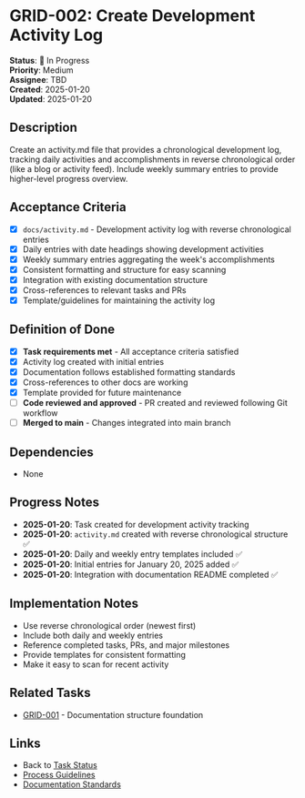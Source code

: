 # GRID-002: Create Development Activity Log

**Status**: 🔄 In Progress  
**Priority**: Medium  
**Assignee**: TBD  
**Created**: 2025-01-20  
**Updated**: 2025-01-20  

## Description
Create an activity.md file that provides a chronological development log, tracking daily activities and accomplishments in reverse chronological order (like a blog or activity feed). Include weekly summary entries to provide higher-level progress overview.

## Acceptance Criteria
- [x] `docs/activity.md` - Development activity log with reverse chronological entries
- [x] Daily entries with date headings showing development activities
- [x] Weekly summary entries aggregating the week's accomplishments
- [x] Consistent formatting and structure for easy scanning
- [x] Integration with existing documentation structure
- [x] Cross-references to relevant tasks and PRs
- [x] Template/guidelines for maintaining the activity log

## Definition of Done
- [x] **Task requirements met** - All acceptance criteria satisfied
- [x] Activity log created with initial entries
- [x] Documentation follows established formatting standards
- [x] Cross-references to other docs are working
- [x] Template provided for future maintenance
- [ ] **Code reviewed and approved** - PR created and reviewed following Git workflow
- [ ] **Merged to main** - Changes integrated into main branch

## Dependencies
- None

## Progress Notes
- **2025-01-20**: Task created for development activity tracking
- **2025-01-20**: `activity.md` created with reverse chronological structure ✅
- **2025-01-20**: Daily and weekly entry templates included ✅
- **2025-01-20**: Initial entries for January 20, 2025 added ✅
- **2025-01-20**: Integration with documentation README completed ✅

## Implementation Notes
- Use reverse chronological order (newest first)
- Include both daily and weekly entries
- Reference completed tasks, PRs, and major milestones
- Provide templates for consistent formatting
- Make it easy to scan for recent activity

## Related Tasks
- [GRID-001](./GRID-001.md) - Documentation structure foundation

## Links
- Back to [Task Status](./status.md)
- [Process Guidelines](../process.md)
- [Documentation Standards](../documentation.md)